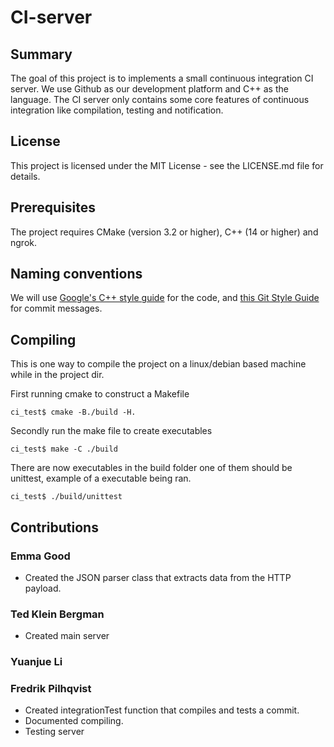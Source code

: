 # CI-server

## Summary
The goal of this project is to implements a small continuous integration CI server. We use Github as our development platform and C++ as the language. The CI server only contains some core features of continuous integration like compilation, testing and notification.

## License
This project is licensed under the MIT License - see the LICENSE.md file for details.

## Prerequisites
The project requires CMake (version 3.2 or higher), C++ (14 or higher) and ngrok.

## Naming conventions
We will use [Google's C++ style guide](https://google.github.io/styleguide/cppguide.html) for the code, and 
[this Git Style Guide](https://github.com/agis/git-style-guide) for commit messages.

## Compiling

This is one way to compile the project on a linux/debian based machine while in the project dir.

First running cmake to construct a Makefile
```
ci_test$ cmake -B./build -H.
```
Secondly run the make file to create executables
```
ci_test$ make -C ./build
```
There are now executables in the build folder one of them should be unittest, example of a executable being ran.
```
ci_test$ ./build/unittest
```

## Contributions

### Emma Good
* Created the JSON parser class that extracts data from the HTTP payload.

### Ted Klein Bergman
* Created main server 

### Yuanjue Li


### Fredrik Pilhqvist
* Created integrationTest function that compiles and tests a commit.
* Documented compiling.
* Testing server
